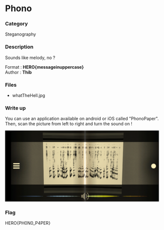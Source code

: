 # Phono

### Category

Steganography

### Description

Sounds like melody, no ?

Format : **HERO{messageinuppercase}**<br>
Author : **Thib**

### Files

- whatTheHell.jpg

### Write up

You can use an application available on android or iOS called "PhonoPaper". Then, scan the picture from left to right and turn the sound on !

![image](PhonoPaper.jpg)

### Flag

HERO{PH0N0_P4PER}
